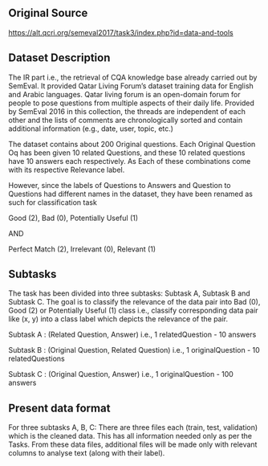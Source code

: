 ## Original Source
https://alt.qcri.org/semeval2017/task3/index.php?id=data-and-tools

## Dataset Description
The IR part i.e., the retrieval of CQA knowledge base already carried out by SemEval. It provided Qatar Living Forum’s dataset training data for English and Arabic languages. Qatar living forum is an open-domain forum for people to pose questions from multiple aspects of their daily life. Provided by SemEval 2016 in this collection, the threads are independent of each other and the lists of comments are chronologically sorted and contain additional information (e.g., date, user, topic, etc.) 

The dataset contains about 200 Original questions. Each Original Question Oq has been given 10 related Questions, and these 10 related questions have 10 answers each respectively. As Each of these combinations come with its respective Relevance label.  

However, since the labels of Questions to Answers and Question to Questions had different names in the dataset, they have been renamed as such for classification task

  Good (2), Bad (0), Potentially Useful (1) 
  
  AND 
  
  Perfect Match	(2), Irrelevant	(0), Relevant	(1)

  
  
## Subtasks

The task has been divided into three subtasks: Subtask A, Subtask B and Subtask C. 
The goal is to classify the relevance of the data pair into Bad (0), Good (2) or Potentially Useful (1) class i.e., classify corresponding data pair like (x, y) into a class label which depicts the relevance of the pair. 
 
Subtask A	: (Related Question, Answer)	i.e., 1 relatedQuestion - 10 answers

Subtask B	: (Original Question, Related Question)	i.e., 1 originalQuestion - 10 relatedQuestions

Subtask C	: (Original Question, Answer)	i.e., 1 originalQuestion - 100 answers


## Present data format
For three subtasks A, B, C: There are three files each (train, test, validation) which is the cleaned data. This has all information needed only as per the Tasks. From these data files, additional files will be made only with relevant columns to analyse text (along with their label).
  
 

